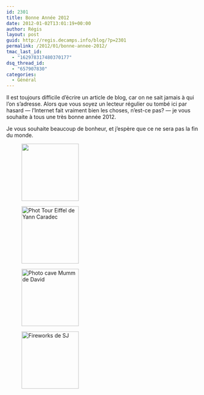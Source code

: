 ```yaml
---
id: 2301
title: Bonne Année 2012
date: 2012-01-02T13:01:19+00:00
author: Régis
layout: post
guid: http://regis.decamps.info/blog/?p=2301
permalink: /2012/01/bonne-annee-2012/
tmac_last_id:
  - "162978317480370177"
dsq_thread_id:
  - "657907830"
categories:
  - Général
---
```

Il est toujours difficile d&rsquo;écrire un article de blog, car on ne sait jamais à qui l&rsquo;on s&rsquo;adresse. Alors que vous soyez un lecteur régulier ou tombé ici par hasard &#8212; l&rsquo;Internet fait vraiment bien les choses, n&rsquo;est-ce pas? &#8212; je vous souhaite à tous une très bonne année 2012.

Je vous souhaite beaucoup de bonheur, et j&rsquo;espère que ce ne sera pas la fin du monde.

<div id='gallery-11' class='gallery galleryid-2301 gallery-columns-3 gallery-size-thumbnail'>
  <figure class='gallery-item'> 
  
  <div class='gallery-icon landscape'>
    <a href='http://regis.decamps.info/blog/2012/01/bonne-annee-2012/champagne/'><img width="150" height="150" src="http://regis.decamps.info/blog/wp-content/uploads/2012/01/4880166966_175c6853a8_b-150x150.jpg" class="attachment-thumbnail size-thumbnail" alt="" /></a>
  </div></figure><figure class='gallery-item'> 
  
  <div class='gallery-icon landscape'>
    <a href='http://regis.decamps.info/blog/2012/01/bonne-annee-2012/2669565516_6ff7c44e82_b/'><img width="150" height="150" src="http://regis.decamps.info/blog/wp-content/uploads/2012/01/2669565516_6ff7c44e82_b-150x150.jpg" class="attachment-thumbnail size-thumbnail" alt="Phot Tour Eiffel de Yann Caradec" /></a>
  </div></figure><figure class='gallery-item'> 
  
  <div class='gallery-icon landscape'>
    <a href='http://regis.decamps.info/blog/2012/01/bonne-annee-2012/6181611335_a985e03142_b/'><img width="150" height="150" src="http://regis.decamps.info/blog/wp-content/uploads/2012/01/6181611335_a985e03142_b-150x150.jpg" class="attachment-thumbnail size-thumbnail" alt="Photo cave Mumm de David" /></a>
  </div></figure><figure class='gallery-item'> 
  
  <div class='gallery-icon landscape'>
    <a href='http://regis.decamps.info/blog/2012/01/bonne-annee-2012/1312377396_cff3beee8f_b/'><img width="150" height="150" src="http://regis.decamps.info/blog/wp-content/uploads/2012/01/1312377396_cff3beee8f_b-150x150.jpg" class="attachment-thumbnail size-thumbnail" alt="Fireworks de SJ" /></a>
  </div></figure>
</div>
